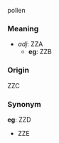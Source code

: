 pollen
### Meaning
+ _adj_: ZZA
    + __eg__: ZZB

### Origin

ZZC

### Synonym

__eg__: ZZD

+ ZZE


